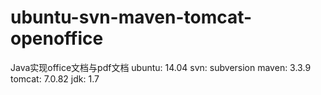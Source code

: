 # ubuntu-svn-maven-tomcat-openoffice
Java实现office文档与pdf文档
ubuntu: 14.04
svn: subversion
maven: 3.3.9
tomcat: 7.0.82
jdk: 1.7

